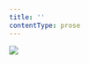 ```yaml
---
title: ''
contentType: prose
---
```


<section>

![](../Images/obalka_romeo_a_julie2.jpg)

</section>
